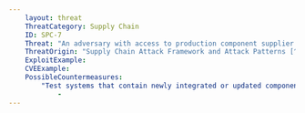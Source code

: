 ```yaml
---
    layout: threat
    ThreatCategory: Supply Chain
    ID: SPC-7
    Threat: "An adversary with access to production component supplier shipping channels during transfer of system components can substitute a maliciously altered hardware component for a tested and approved component"
    ThreatOrigin: "Supply Chain Attack Framework and Attack Patterns [^142]"
    ExploitExample:
    CVEExample:
    PossibleCountermeasures:
        "Test systems that contain newly integrated or updated components to detect incorrect function or anomalous behavior prior to production use":
            - 
---
```

